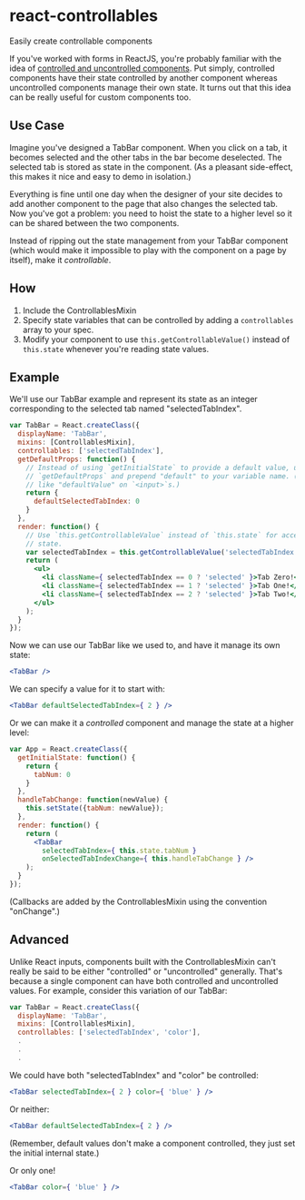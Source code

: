 react-controllables
===================

Easily create controllable components

If you've worked with forms in ReactJS, you're probably familiar with the idea
of [controlled and uncontrolled components][1]. Put simply, controlled
components have their state controlled by another component whereas uncontrolled
components manage their own state. It turns out that this idea can be really
useful for custom components too.


Use Case
--------

Imagine you've designed a TabBar component. When you click on a tab, it becomes
selected and the other tabs in the bar become deselected. The selected tab is
stored as state in the component. (As a pleasant side-effect, this makes it nice
and easy to demo in isolation.)

Everything is fine until one day when the designer of your site decides to add
another component to the page that also changes the selected tab. Now you've got
a problem: you need to hoist the state to a higher level so it can be shared
between the two components.

Instead of ripping out the state management from your TabBar component (which
would make it impossible to play with the component on a page by itself), make
it *controllable*.


How
---

1. Include the ControllablesMixin
2. Specify state variables that can be controlled by adding a `controllables`
   array to your spec.
3. Modify your component to use `this.getControllableValue()` instead of
   `this.state` whenever you're reading state values.


Example
-------

We'll use our TabBar example and represent its state as an integer corresponding
to the selected tab named "selectedTabIndex".

```jsx
var TabBar = React.createClass({
  displayName: 'TabBar',
  mixins: [ControllablesMixin],
  controllables: ['selectedTabIndex'],
  getDefaultProps: function() {
    // Instead of using `getInitialState` to provide a default value, use
    // `getDefaultProps` and prepend "default" to your variable name. (This is
    // like "defaultValue" on `<input>`s.)
    return {
      defaultSelectedTabIndex: 0
    }
  },
  render: function() {
    // Use `this.getControllableValue` instead of `this.state` for accessing
    // state.
    var selectedTabIndex = this.getControllableValue('selectedTabIndex');
    return (
      <ul>
        <li className={ selectedTabIndex == 0 ? 'selected' }>Tab Zero!</li>
        <li className={ selectedTabIndex == 1 ? 'selected' }>Tab One!</li>
        <li className={ selectedTabIndex == 2 ? 'selected' }>Tab Two!</li>
      </ul>
    );
  }
});
```

Now we can use our TabBar like we used to, and have it manage its own state:

```jsx
<TabBar />
```

We can specify a value for it to start with:

```jsx
<TabBar defaultSelectedTabIndex={ 2 } />
```

Or we can make it a *controlled* component and manage the state at a higher
level:

```jsx
var App = React.createClass({
  getInitialState: function() {
    return {
      tabNum: 0
    }
  },
  handleTabChange: function(newValue) {
    this.setState({tabNum: newValue});
  },
  render: function() {
    return (
      <TabBar
        selectedTabIndex={ this.state.tabNum }
        onSelectedTabIndexChange={ this.handleTabChange } />
    );
  }
});
```

(Callbacks are added by the ControllablesMixin using the convention
"on<Name>Change".)


Advanced
--------

Unlike React inputs, components built with the ControllablesMixin can't really
be said to be either "controlled" or "uncontrolled" generally. That's because a
single component can have both controlled and uncontrolled values. For example,
consider this variation of our TabBar:

```jsx
var TabBar = React.createClass({
  displayName: 'TabBar',
  mixins: [ControllablesMixin],
  controllables: ['selectedTabIndex', 'color'],
  .
  .
  .
```

We could have both "selectedTabIndex" and "color" be controlled:

```jsx
<TabBar selectedTabIndex={ 2 } color={ 'blue' } />
```

Or neither:

```jsx
<TabBar defaultSelectedTabIndex={ 2 } />
```

(Remember, default values don't make a component controlled, they just set the
initial internal state.)

Or only one!

```jsx
<TabBar color={ 'blue' } />
```


[1]: http://facebook.github.io/react/docs/forms.html#controlled-components
